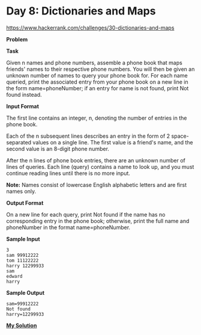 # Day 8: Dictionaries and Maps

https://www.hackerrank.com/challenges/30-dictionaries-and-maps

**Problem**

**Task**

Given n names and phone numbers, assemble a phone book that maps friends' names to their respective phone numbers. 
You will then be given an unknown number of names to query your phone book for. 
For each name queried, print the associated entry from your phone book on a new line in the form name=phoneNumber; if an entry for name is not found, print Not found instead.

**Input Format**

The first line contains an integer, n, denoting the number of entries in the phone book.  

Each of the n subsequent lines describes an entry in the form of 2 space-separated values on a single line. 
The first value is a friend's name, and the second value is an 8-digit phone number.  
 
After the n lines of phone book entries, there are an unknown number of lines of queries. Each line (query) contains a name to look up, and you must continue reading lines until there is no more input.

**Note:** Names consist of lowercase English alphabetic letters and are first names only.

**Output Format**

On a new line for each query, print Not found if the name has no corresponding entry in the phone book; otherwise, print the full name and phoneNumber in the format name=phoneNumber.

**Sample Input**

```
3
sam 99912222
tom 11122222
harry 12299933
sam
edward
harry
```

**Sample Output**

```
sam=99912222
Not found
harry=12299933
```

[**My Solution**](answer.py)
